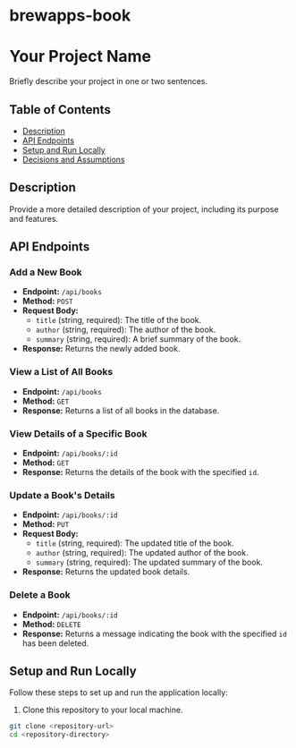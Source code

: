 # brewapps-book

# Your Project Name

Briefly describe your project in one or two sentences.

## Table of Contents

- [Description](#description)
- [API Endpoints](#api-endpoints)
- [Setup and Run Locally](#setup-and-run-locally)
- [Decisions and Assumptions](#decisions-and-assumptions)

## Description

Provide a more detailed description of your project, including its purpose and features.

## API Endpoints

### Add a New Book

- **Endpoint:** `/api/books`
- **Method:** `POST`
- **Request Body:**
  - `title` (string, required): The title of the book.
  - `author` (string, required): The author of the book.
  - `summary` (string, required): A brief summary of the book.
- **Response:** Returns the newly added book.

### View a List of All Books

- **Endpoint:** `/api/books`
- **Method:** `GET`
- **Response:** Returns a list of all books in the database.

### View Details of a Specific Book

- **Endpoint:** `/api/books/:id`
- **Method:** `GET`
- **Response:** Returns the details of the book with the specified `id`.

### Update a Book's Details

- **Endpoint:** `/api/books/:id`
- **Method:** `PUT`
- **Request Body:**
  - `title` (string, required): The updated title of the book.
  - `author` (string, required): The updated author of the book.
  - `summary` (string, required): The updated summary of the book.
- **Response:** Returns the updated book details.

### Delete a Book

- **Endpoint:** `/api/books/:id`
- **Method:** `DELETE`
- **Response:** Returns a message indicating the book with the specified `id` has been deleted.

## Setup and Run Locally

Follow these steps to set up and run the application locally:

1. Clone this repository to your local machine.

```bash
git clone <repository-url>
cd <repository-directory>

